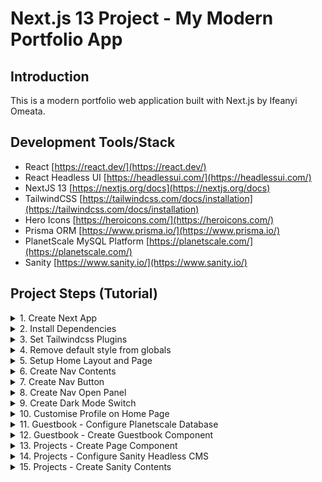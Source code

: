 # Next.js 13 Project - My Modern Portfolio App

## Introduction

This is a modern portfolio web application built with Next.js by Ifeanyi Omeata.

## Development Tools/Stack

- React [https://react.dev/](https://react.dev/)
- React Headless UI [https://headlessui.com/](https://headlessui.com/)
- NextJS 13 [https://nextjs.org/docs](https://nextjs.org/docs)
- TailwindCSS [https://tailwindcss.com/docs/installation](https://tailwindcss.com/docs/installation)
- Hero Icons [https://heroicons.com/](https://heroicons.com/)
- Prisma ORM [https://www.prisma.io/](https://www.prisma.io/)
- PlanetScale MySQL Platform [https://planetscale.com/](https://planetscale.com/)
- Sanity [https://www.sanity.io/](https://www.sanity.io/)

## Project Steps (Tutorial)

<details>
<summary>1. Create Next App</summary>

# Create Next App

### [https://github.com/omeatai/next-project-my-portfolio/commit/3fe670fc72b4d67bd71568153111beb24a28a5fd](https://github.com/omeatai/next-project-my-portfolio/commit/3fe670fc72b4d67bd71568153111beb24a28a5fd)

```x
npx create-next-app@latest .
```

```x
npx create-next-app@13.4.12 . && npm i next@13
```

```x
npx create-next-app@13 <app-name> && cd <app-name> && npm i next@13
```

<img width="1270" alt="image" src="https://github.com/omeatai/next-project-my-portfolio/assets/32337103/424133bb-cd58-4a68-a982-0c92873da242">

<img width="654" alt="image" src="https://github.com/omeatai/next-project-my-portfolio/assets/32337103/971106bf-bca8-46d3-9a11-e5728c0a7fcd">

# #End</details>

<details>
<summary>2. Install Dependencies </summary>

# Install Dependencies

### [https://github.com/omeatai/next-project-my-portfolio/commit/fe3adb5c290d2200f53d4a0cf42646da86d18410](https://github.com/omeatai/next-project-my-portfolio/commit/fe3adb5c290d2200f53d4a0cf42646da86d18410)

# Install Prisma, Tailwindcss Typography and Forms

```x
npm i -D prisma @tailwindcss/typography @tailwindcss/forms
```

# Install NextJS Themes, React Headless UI, Prisma Client, Next Sanity

```x
npm i next-themes @headlessui/react @prisma/client next-sanity
```

# #End</details>

<details>
<summary>3. Set Tailwindcss Plugins</summary>

# Set Tailwindcss Plugins

### [https://github.com/omeatai/next-project-my-portfolio/commit/e7a8547e47271d0afb127be699d444a6d02be2a8](https://github.com/omeatai/next-project-my-portfolio/commit/e7a8547e47271d0afb127be699d444a6d02be2a8)

<img width="1122" alt="image" src="https://github.com/omeatai/next-project-my-portfolio/assets/32337103/1310751b-a9e8-4718-b491-ccfb6f237573">

# #End</details>

<details>
<summary>4. Remove default style from globals</summary>

# Remove default style from globals

### [https://github.com/omeatai/next-project-my-portfolio/commit/8b87a614b45b2173060d34d5cbc5761ee58c68f7](https://github.com/omeatai/next-project-my-portfolio/commit/8b87a614b45b2173060d34d5cbc5761ee58c68f7)

<img width="1122" alt="image" src="https://github.com/omeatai/next-project-my-portfolio/assets/32337103/e0681075-78cd-4f83-aef4-ca41aaf03014">

# #End</details>

<details>
<summary>5. Setup Home Layout and Page</summary>

# Setup Home Layout and Page

### [https://github.com/omeatai/next-project-my-portfolio/commit/88fdd8edeebf42b84af0e92bc80b2e7d8591e5fc](https://github.com/omeatai/next-project-my-portfolio/commit/88fdd8edeebf42b84af0e92bc80b2e7d8591e5fc)

### [https://tailwindcss.com/docs/installation](https://tailwindcss.com/docs/installation)

<img width="1122" alt="image" src="https://github.com/omeatai/next-project-my-portfolio/assets/32337103/e00359b6-67ca-4895-874e-b689d58b38df">
<img width="1122" alt="image" src="https://github.com/omeatai/next-project-my-portfolio/assets/32337103/0b198d51-d98f-4f35-bfef-35f8c3da4cc4">
<img width="1268" alt="image" src="https://github.com/omeatai/next-project-my-portfolio/assets/32337103/e7302904-3909-4842-8150-abd9cd8316f4">

# #End</details>

<details>
<summary>6. Create Nav Contents </summary>

# Create Nav Contents

### [https://github.com/omeatai/next-project-my-portfolio/commit/4f6667f10ef540fd5612f2e548d63f5e35110e4e](https://github.com/omeatai/next-project-my-portfolio/commit/4f6667f10ef540fd5612f2e548d63f5e35110e4e)

### [https://headlessui.com/react/disclosure](https://headlessui.com/react/disclosure)

### [https://tailwindcss.com/docs/installation](https://tailwindcss.com/docs/installation)

<img width="1129" alt="image" src="https://github.com/omeatai/next-project-my-portfolio/assets/32337103/a88cd0d6-fce9-4443-9f6f-9a9c36bc64af">
<img width="1129" alt="image" src="https://github.com/omeatai/next-project-my-portfolio/assets/32337103/519c309d-be36-45c3-80d6-116cc3c5e864">
<img width="1129" alt="image" src="https://github.com/omeatai/next-project-my-portfolio/assets/32337103/6da77f85-e6bc-4bbb-ba4b-12e42d5df6ed">
<img width="1241" alt="image" src="https://github.com/omeatai/next-project-my-portfolio/assets/32337103/d3d62e86-0e60-49b4-a66d-ba8173fa647a">

# #End</details>

<details>
<summary>7. Create Nav Button </summary>

# Create Nav Button

### [https://github.com/omeatai/next-project-my-portfolio/commit/075bde05bde6de022c48fe9dbace355857fbbf29](https://github.com/omeatai/next-project-my-portfolio/commit/075bde05bde6de022c48fe9dbace355857fbbf29)

### [https://heroicons.com/](https://heroicons.com/)

### [https://headlessui.com/react/disclosure](https://headlessui.com/react/disclosure)

### [https://tailwindcss.com/docs/installation](https://tailwindcss.com/docs/installation)

<img width="1184" alt="image" src="https://github.com/omeatai/next-project-my-portfolio/assets/32337103/f020d70e-6e77-4bf6-aee8-50f689fa5a27">
<img width="1184" alt="image" src="https://github.com/omeatai/next-project-my-portfolio/assets/32337103/a6f8cc89-2758-4cdb-b4c2-c9dbb9fb5e4a">

<img width="1125" alt="image" src="https://github.com/omeatai/next-project-my-portfolio/assets/32337103/43c3e49a-61ee-455f-bfba-029c64e941bc">
<img width="1203" alt="image" src="https://github.com/omeatai/next-project-my-portfolio/assets/32337103/5f391bfd-93b1-4bc5-8f19-8e772cc99541">

# #End</details>

<details>
<summary>8. Create Nav Open Panel </summary>

# Create Nav Open Panel

### [https://github.com/omeatai/next-project-my-portfolio/commit/642dfb95a6257ce2c7eeb42d4513296dcb3b8da7](https://github.com/omeatai/next-project-my-portfolio/commit/642dfb95a6257ce2c7eeb42d4513296dcb3b8da7)

<img width="1126" alt="image" src="https://github.com/omeatai/next-project-my-portfolio/assets/32337103/b9c9836b-6239-4ebc-9ed2-64009118021a">
<img width="1126" alt="image" src="https://github.com/omeatai/next-project-my-portfolio/assets/32337103/da1cb7e8-c5d0-4507-b7d5-f01dcd09599e">
<img width="1126" alt="image" src="https://github.com/omeatai/next-project-my-portfolio/assets/32337103/94c90e11-9965-459a-958e-bf4d41e9817d">
<img width="1247" alt="image" src="https://github.com/omeatai/next-project-my-portfolio/assets/32337103/8e8568fe-7b4f-4afe-a844-ead3c10421e4">
<img width="1247" alt="image" src="https://github.com/omeatai/next-project-my-portfolio/assets/32337103/09ab796a-1d03-4d7b-a58a-ea9aba148262">
<img width="1247" alt="image" src="https://github.com/omeatai/next-project-my-portfolio/assets/32337103/c6b6c1a2-bfd6-47fa-a3fc-854ad5715842">

# #End</details>

<details>
<summary>9. Create Dark Mode Switch </summary>

# Create Dark Mode Switch

### [https://github.com/omeatai/next-project-my-portfolio/commit/b55237499ebb7a9d3de84453322d44ce7b95a7a3](https://github.com/omeatai/next-project-my-portfolio/commit/b55237499ebb7a9d3de84453322d44ce7b95a7a3)

<img width="1239" alt="image" src="https://github.com/omeatai/next-project-my-portfolio/assets/32337103/54fb8f79-47ea-4ec2-bfd0-b606543125ab">
<img width="1127" alt="image" src="https://github.com/omeatai/next-project-my-portfolio/assets/32337103/f6678b42-56e2-41e8-a10c-fe7a301e9246">
<img width="1127" alt="image" src="https://github.com/omeatai/next-project-my-portfolio/assets/32337103/2cf50318-09e3-464f-b4fe-bd65c613898d">
<img width="1127" alt="image" src="https://github.com/omeatai/next-project-my-portfolio/assets/32337103/86bd0adc-1131-41ae-aff2-020cf8c13632">
<img width="1127" alt="image" src="https://github.com/omeatai/next-project-my-portfolio/assets/32337103/60a0b74a-007e-4b30-9079-6741437498f0">
<img width="1127" alt="image" src="https://github.com/omeatai/next-project-my-portfolio/assets/32337103/7cca6543-e5f4-4cfa-8afa-99ef4eeffed2">
<img width="1239" alt="image" src="https://github.com/omeatai/next-project-my-portfolio/assets/32337103/d6c4f884-867d-41e6-8327-bc459c6389b3">
<img width="1239" alt="image" src="https://github.com/omeatai/next-project-my-portfolio/assets/32337103/cc19a34c-c429-4464-b3ad-ab171dbba25f">
<img width="1239" alt="image" src="https://github.com/omeatai/next-project-my-portfolio/assets/32337103/2a5a58cc-8e03-4f1d-8a25-97a70e233f4d">
<img width="1239" alt="image" src="https://github.com/omeatai/next-project-my-portfolio/assets/32337103/05dd4381-8cc5-49f6-a657-3b1f1077d2c3">

# #End</details>

<details>
<summary>10. Customise Profile on Home Page </summary>

# Customise Profile on Home Page

### [https://github.com/omeatai/next-project-my-portfolio/commit/ac47c962a9e5cf452ad195c981214498b281c840](https://github.com/omeatai/next-project-my-portfolio/commit/ac47c962a9e5cf452ad195c981214498b281c840)

<img width="1123" alt="image" src="https://github.com/omeatai/next-project-my-portfolio/assets/32337103/b5439484-eb57-47cb-9af4-d28dada939af">
<img width="1408" alt="image" src="https://github.com/omeatai/next-project-my-portfolio/assets/32337103/ac7c6c94-c5b1-4f2d-a5f7-1609c75f9478">
<img width="1227" alt="image" src="https://github.com/omeatai/next-project-my-portfolio/assets/32337103/7af0fd3c-0222-48e9-a6a1-0fff34490e20">
<img width="1235" alt="image" src="https://github.com/omeatai/next-project-my-portfolio/assets/32337103/6fc0f56f-ae03-41b4-ac82-8594416c5040">

# #End</details>

<details>
<summary>11. Guestbook - Configure Planetscale Database </summary>

# Guestbook - Configure Planetscale Database

### [https://github.com/omeatai/next-project-my-portfolio/commit/609b64a9e3a137cb8a117ef2fda27a10a435e0ce](https://github.com/omeatai/next-project-my-portfolio/commit/609b64a9e3a137cb8a117ef2fda27a10a435e0ce)

### [https://app.planetscale.com/](https://app.planetscale.com/)

### [https://www.prisma.io/docs/guides/other/troubleshooting-orm/help-articles/nextjs-prisma-client-dev-practices](https://www.prisma.io/docs/guides/other/troubleshooting-orm/help-articles/nextjs-prisma-client-dev-practices)

### Initialise Prisma

```x
npx prisma init
```

### Push Prisma Schema Model into Database

```x
npx prisma db push
```

<img width="1269" alt="image" src="https://github.com/omeatai/next-project-my-portfolio/assets/32337103/edd5382e-4de2-4bdf-ba5b-0604c26ae623">
<img width="1269" alt="image" src="https://github.com/omeatai/next-project-my-portfolio/assets/32337103/9541f27f-df36-4b88-a1f3-e3f2ac83e90c">
<img width="1269" alt="image" src="https://github.com/omeatai/next-project-my-portfolio/assets/32337103/11a37387-8f7b-46fb-885c-63099e5803d9">
<img width="1269" alt="image" src="https://github.com/omeatai/next-project-my-portfolio/assets/32337103/544c842b-acc3-4530-9710-4cd9bf67cf40">
<img width="1269" alt="image" src="https://github.com/omeatai/next-project-my-portfolio/assets/32337103/df7ba484-e35d-424f-a70b-770b56f507e7">
<img width="1269" alt="image" src="https://github.com/omeatai/next-project-my-portfolio/assets/32337103/3a27ece7-5cd1-48a0-b794-1ca3953dcfca">
<img width="1269" alt="image" src="https://github.com/omeatai/next-project-my-portfolio/assets/32337103/5d9a487e-3a85-4978-84b1-50d097ec58b8">
<img width="1269" alt="Screenshot 2023-11-09 at 5 00 27 PM" src="https://github.com/omeatai/next-project-my-portfolio/assets/32337103/ad1f897e-c945-41e9-89c8-db2640eeedab">
<img width="1124" alt="image" src="https://github.com/omeatai/next-project-my-portfolio/assets/32337103/34c56e61-c134-4150-bee4-53bf5d7c4063">
<img width="1269" alt="image" src="https://github.com/omeatai/next-project-my-portfolio/assets/32337103/7144612e-9316-443d-a008-fd8546360ff0">
<img width="1124" alt="Screenshot 2023-11-09 at 5 16 28 PM" src="https://github.com/omeatai/next-project-my-portfolio/assets/32337103/9a40a069-fcfa-4f01-8a45-26d210b9ec79">
<img width="1124" alt="image" src="https://github.com/omeatai/next-project-my-portfolio/assets/32337103/d63eb75c-a28c-47ee-bf23-5ec23ef2d117">
<img width="1124" alt="image" src="https://github.com/omeatai/next-project-my-portfolio/assets/32337103/00568c24-2792-4296-979a-cf3cafebf001">

# #End</details>

<details>
<summary>12. Guestbook - Create Guestbook Component </summary>

# Guestbook - Create Guestbook Component

### [https://github.com/omeatai/next-project-my-portfolio/commit/d7e31fe7964aad693d1d2021c220e145a832adf7](https://github.com/omeatai/next-project-my-portfolio/commit/d7e31fe7964aad693d1d2021c220e145a832adf7)

# View Database in Prisma Studio

```x
npx prisma studio
```

<img width="1162" alt="image" src="https://github.com/omeatai/next-project-my-portfolio/assets/32337103/7c403c71-ff9e-4ba2-81b2-1af371adec85">
<img width="1122" alt="image" src="https://github.com/omeatai/next-project-my-portfolio/assets/32337103/8a8c9e28-58ed-472f-818b-140d4aae3a6b">
<img width="1122" alt="image" src="https://github.com/omeatai/next-project-my-portfolio/assets/32337103/155a6322-8e8a-47d3-97ac-88bcbed00b41">
<img width="1122" alt="image" src="https://github.com/omeatai/next-project-my-portfolio/assets/32337103/1602099a-35c6-4b16-bbfa-13a9ee4ea45d">
<img width="1122" alt="image" src="https://github.com/omeatai/next-project-my-portfolio/assets/32337103/2a9a46ea-9902-4cb3-ba7b-9f0ec881d83d">
<img width="1122" alt="image" src="https://github.com/omeatai/next-project-my-portfolio/assets/32337103/6e4df1f2-24a8-470b-9caf-d219ab309030">
<img width="1162" alt="image" src="https://github.com/omeatai/next-project-my-portfolio/assets/32337103/6826d193-ef50-47dd-8ec5-43ae8c9a1d76">
<img width="1162" alt="image" src="https://github.com/omeatai/next-project-my-portfolio/assets/32337103/1b0edac3-dbed-4bfd-9df8-23fcadd56318">
<img width="1162" alt="image" src="https://github.com/omeatai/next-project-my-portfolio/assets/32337103/cbcd5fb8-0480-4a6f-b4ee-a34afcb5d588">
<img width="1162" alt="image" src="https://github.com/omeatai/next-project-my-portfolio/assets/32337103/9ca81267-2b69-42dd-9de2-fe53fb6db855">

# #End</details>

<details>
<summary>13. Projects - Create Page Component </summary>

# Projects - Create Page Component

### [https://github.com/omeatai/next-project-my-portfolio/commit/b73a33fdfb5a13d4992944b90e6ab63970774499](https://github.com/omeatai/next-project-my-portfolio/commit/b73a33fdfb5a13d4992944b90e6ab63970774499)

<img width="1126" alt="image" src="https://github.com/omeatai/next-project-my-portfolio/assets/32337103/bc51f65d-d9e0-4218-9156-20b361242ca7">
<img width="1160" alt="image" src="https://github.com/omeatai/next-project-my-portfolio/assets/32337103/93cede4a-2e64-4b8b-9c9f-ddfec0374467">

# #End</details>

<details>
<summary>14. Projects - Configure Sanity Headless CMS </summary>

# Projects - Configure Sanity Headless CMS

### [https://www.sanity.io/docs/create-a-sanity-project](https://www.sanity.io/docs/create-a-sanity-project)

### [https://www.sanity.io/manage/personal/projects](https://www.sanity.io/manage/personal/projects)

### Install Sanity Studio and Create Project

```x
npm create sanity@latest -- --template clean --create-project "sanity-portfolio" --dataset production
```

### Run Sanity Studio

```x
cd sanity-portfolio
npm run dev
```

<img width="840" alt="image" src="https://github.com/omeatai/next-project-my-portfolio/assets/32337103/fbc611f0-c530-434a-b7e7-2e27f47e7d0b">

<img width="1255" alt="image" src="https://github.com/omeatai/next-project-my-portfolio/assets/32337103/61a37351-eb43-40b9-83fc-afd3ee4a3377">

<img width="1255" alt="image" src="https://github.com/omeatai/next-project-my-portfolio/assets/32337103/040607f2-7169-46b7-b89f-4674d1a4671b">

<img width="1255" alt="image" src="https://github.com/omeatai/next-project-my-portfolio/assets/32337103/be09f3bf-b3e1-4378-8f10-2f4ce356d484">

<img width="1255" alt="image" src="https://github.com/omeatai/next-project-my-portfolio/assets/32337103/2eea7f33-e895-4af0-a969-95aadc973202">

<img width="1126" alt="image" src="https://github.com/omeatai/next-project-my-portfolio/assets/32337103/393c3b8e-9400-4eb8-8c1a-60397ae1f81f">

<img width="1126" alt="image" src="https://github.com/omeatai/next-project-my-portfolio/assets/32337103/3f0f692e-6373-49e9-b3f7-6d087d7536c7">

<img width="1254" alt="image" src="https://github.com/omeatai/next-project-my-portfolio/assets/32337103/1fa30fde-133c-45dd-bbb1-7cc159cd73de">

<img width="1254" alt="image" src="https://github.com/omeatai/next-project-my-portfolio/assets/32337103/ad585d8a-ce30-427c-aa9f-7db10f92e3ca">

# #End</details>

<details>
<summary>15. Projects - Create Sanity Contents </summary>

# Projects - Create Sanity Contents

# #End</details>
